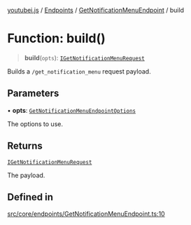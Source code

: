 [youtubei.js](../../../../../README.md) / [Endpoints](../../../README.md) / [GetNotificationMenuEndpoint](../README.md) / build

# Function: build()

> **build**(`opts`): [`IGetNotificationMenuRequest`](../../../../Types/type-aliases/IGetNotificationMenuRequest.md)

Builds a `/get_notification_menu` request payload.

## Parameters

• **opts**: [`GetNotificationMenuEndpointOptions`](../../../../Types/type-aliases/GetNotificationMenuEndpointOptions.md)

The options to use.

## Returns

[`IGetNotificationMenuRequest`](../../../../Types/type-aliases/IGetNotificationMenuRequest.md)

The payload.

## Defined in

[src/core/endpoints/GetNotificationMenuEndpoint.ts:10](https://github.com/LuanRT/YouTube.js/blob/eb21af33db708f0355f4fb15881f5d4fabc7b06c/src/core/endpoints/GetNotificationMenuEndpoint.ts#L10)

